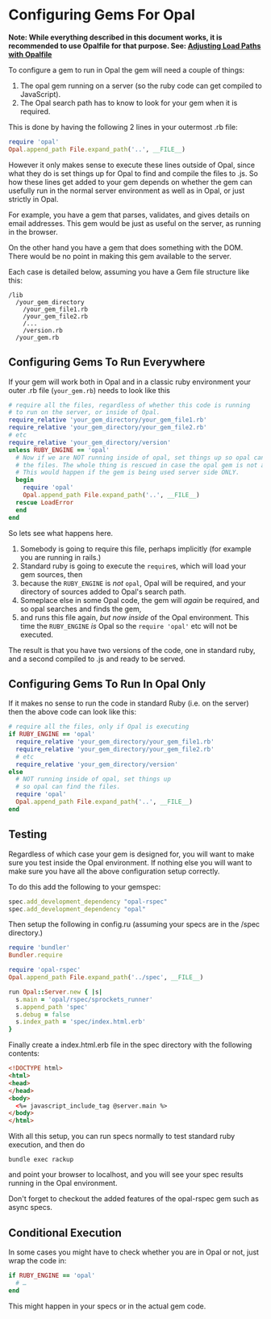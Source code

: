 # Configuring Gems For Opal

**Note: While everything described in this document works, it is recommended to use Opalfile for that purpose. See: [Adjusting Load Paths with Opalfile](opalfile.html)**

To configure a gem to run in Opal the gem will need a couple of things:

1. The opal gem running on a server (so the ruby code can get compiled to JavaScript).
2. The Opal search path has to know to look for your gem when it is required.

This is done by having the following 2 lines in your outermost .rb file:

```ruby
require 'opal'
Opal.append_path File.expand_path('..', __FILE__)
```

However it only makes sense to execute these lines outside of Opal, since what they do is set things up for Opal to find and compile the files to .js. So how these lines get added to your gem depends on whether the gem can usefully run in the normal server environment as well as in Opal, or just strictly in Opal.

For example, you have a gem that parses, validates, and gives details on email addresses.  This gem would be just as useful on the server, as running
in the browser.

On the other hand you have a gem that does something with the DOM.  There would be no point in making this gem available to the server.

Each case is detailed below, assuming you have a Gem file structure like this:


```
/lib
  /your_gem_directory
    /your_gem_file1.rb
    /your_gem_file2.rb
    /...
    /version.rb
  /your_gem.rb
```

## Configuring Gems To Run Everywhere

If your gem will work both in Opal and in a classic ruby environment
your outer .rb file (`your_gem.rb`) needs to look like this

```ruby
# require all the files, regardless of whether this code is running
# to run on the server, or inside of Opal.
require_relative 'your_gem_directory/your_gem_file1.rb'
require_relative 'your_gem_directory/your_gem_file2.rb'
# etc
require_relative 'your_gem_directory/version'
unless RUBY_ENGINE == 'opal'
  # Now if we are NOT running inside of opal, set things up so opal can find
  # the files. The whole thing is rescued in case the opal gem is not available.
  # This would happen if the gem is being used server side ONLY.
  begin
    require 'opal'
    Opal.append_path File.expand_path('..', __FILE__)
  rescue LoadError
  end
end
```

So lets see what happens here.

1. Somebody is going to require this file, perhaps implicitly (for example you are running in rails.)
2. Standard ruby is going to execute the `require`s, which will load your gem sources, then
3. because the `RUBY_ENGINE` is _not_ `opal`, Opal will be required, and your directory of sources added to Opal's search path.
4. Someplace else in some Opal code, the gem will _again_ be required, and so opal searches and finds the gem,
5. and runs this file again, _but now inside_ of the Opal environment.  This time the `RUBY_ENGINE` _is_ Opal so the `require 'opal'` etc will not be executed.

The result is that you have two versions of the code, one in standard ruby, and a second compiled to .js and ready to be served.

## Configuring Gems To Run In Opal Only

If it makes no sense to run the code in standard Ruby (i.e. on the server) then the above code can look like this:

```ruby
# require all the files, only if Opal is executing
if RUBY_ENGINE == 'opal'
  require_relative 'your_gem_directory/your_gem_file1.rb'
  require_relative 'your_gem_directory/your_gem_file2.rb'
  # etc
  require_relative 'your_gem_directory/version'
else
  # NOT running inside of opal, set things up
  # so opal can find the files.
  require 'opal'
  Opal.append_path File.expand_path('..', __FILE__)
end
```

## Testing

Regardless of which case your gem is designed for, you will want to make sure you test inside the Opal environment.  If nothing else you will want to make sure you have all the above configuration setup correctly.

To do this add the following to your gemspec:

```ruby
spec.add_development_dependency "opal-rspec"
spec.add_development_dependency "opal"
```

Then setup the following in config.ru (assuming your specs are in the /spec directory.)

```ruby
require 'bundler'
Bundler.require

require 'opal-rspec'
Opal.append_path File.expand_path('../spec', __FILE__)

run Opal::Server.new { |s|
  s.main = 'opal/rspec/sprockets_runner'
  s.append_path 'spec'
  s.debug = false
  s.index_path = 'spec/index.html.erb'
}
```

Finally create a index.html.erb file in the spec directory with the following contents:

```html
<!DOCTYPE html>
<html>
<head>
</head>
<body>
  <%= javascript_include_tag @server.main %>
</body>
</html>
```

With all this setup, you can run specs normally to test standard ruby execution, and then do

    bundle exec rackup

and point your browser to localhost, and you will see your spec results running in the Opal environment.

Don't forget to checkout the added features of the opal-rspec gem such as async specs.

## Conditional Execution

In some cases you might have to check whether you are in Opal or not, just wrap the code in:

```ruby
if RUBY_ENGINE == 'opal'
  # …
end
```

This might happen in your specs or in the actual gem code.

